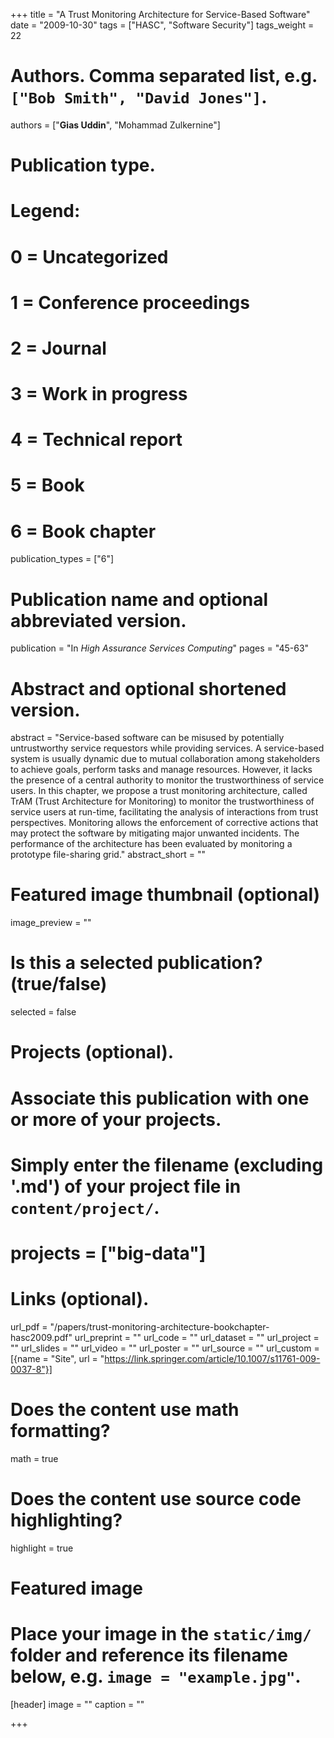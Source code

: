 +++
title = "A Trust Monitoring Architecture for Service-Based Software"
date = "2009-10-30"
tags = ["HASC", "Software Security"]
tags_weight = 22
# Authors. Comma separated list, e.g. `["Bob Smith", "David Jones"]`.
authors = ["**Gias Uddin**", "Mohammad Zulkernine"]

# Publication type.
# Legend:
# 0 = Uncategorized
# 1 = Conference proceedings
# 2 = Journal
# 3 = Work in progress
# 4 = Technical report
# 5 = Book
# 6 = Book chapter
publication_types = ["6"]

# Publication name and optional abbreviated version.
publication = "In *High Assurance Services Computing*"
pages = "45-63"


# Abstract and optional shortened version.
abstract = "Service-based software can be misused by potentially untrustworthy service requestors while providing services. A service-based system is usually dynamic due to mutual collaboration among stakeholders to achieve goals, perform tasks and manage resources. However, it lacks the presence of a central authority to monitor the trustworthiness of service users. In this chapter, we propose a trust monitoring architecture, called TrAM (Trust Architecture for Monitoring) to monitor the trustworthiness of service users at run-time, facilitating the analysis of interactions from trust perspectives. Monitoring allows the enforcement of corrective actions that may protect the software by mitigating major unwanted incidents. The performance of the architecture has been evaluated by monitoring a prototype file-sharing grid."
abstract_short = ""

# Featured image thumbnail (optional)
image_preview = ""

# Is this a selected publication? (true/false)
selected = false

# Projects (optional).
#   Associate this publication with one or more of your projects.
#   Simply enter the filename (excluding '.md') of your project file in `content/project/`.
# projects = ["big-data"]


# Links (optional).
url_pdf = "/papers/trust-monitoring-architecture-bookchapter-hasc2009.pdf"
url_preprint = ""
url_code = ""
url_dataset = ""
url_project = ""
url_slides = ""
url_video = ""
url_poster = ""
url_source = ""
url_custom = [{name = "Site", url = "https://link.springer.com/article/10.1007/s11761-009-0037-8"}]

# Does the content use math formatting?
math = true

# Does the content use source code highlighting?
highlight = true

# Featured image
# Place your image in the `static/img/` folder and reference its filename below, e.g. `image = "example.jpg"`.
[header]
image = ""
caption = ""

+++


